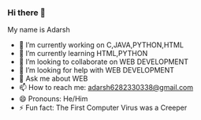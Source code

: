 ### Hi there 👋
My name is Adarsh

- 🔭 I’m currently working on C,JAVA,PYTHON,HTML
- 🌱 I’m currently learning HTML,PYTHON
- 👯 I’m looking to collaborate on WEB DEVELOPMENT
- 🤔 I’m looking for help with WEB DEVELOPMENT
- 💬 Ask me about WEB
- 📫 How to reach me: adarsh6282330338@gmail.com
- 😄 Pronouns: He/Him
- ⚡ Fun fact: The First Computer Virus was a Creeper


